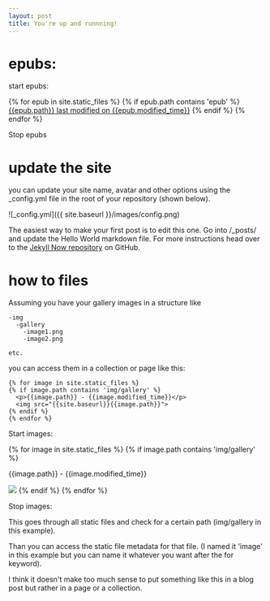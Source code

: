 ```yaml
---
layout: post
title: You're up and runnning!
---
```


epubs:
====

start epubs:

{% for epub in site.static_files %}
{% if epub.path contains 'epub' %}
  <a href="{{site.baseurl}}{{epub.path}}">{{epub.path}} last modified on {{epub.modified_time}}</a>
{% endif %}
{% endfor %}

Stop epubs



update the site
====

you can update your site name, avatar and other options using the _config.yml file in the root of your repository (shown below).

![_config.yml]({{ site.baseurl }}/images/config.png)

The easiest way to make your first post is to edit this one. Go into /_posts/ and update the Hello World markdown file. For more instructions head over to the [Jekyll Now repository](https://github.com/barryclark/jekyll-now) on GitHub.

how to files
====
Assuming you have your gallery images in a structure like


    -img
      -gallery
        -image1.png
        -image2.png
        
    etc.
    
    
you can access them in a collection or page like this:


    {% for image in site.static_files %}
    {% if image.path contains 'img/gallery' %}
      <p>{{image.path}} - {{image.modified_time}}</p>
      <img src="{{site.baseurl}}{{image.path}}">
    {% endif %}
    {% endfor %}


Start images:

{% for image in site.static_files %}
{% if image.path contains 'img/gallery' %}
  <p>{{image.path}} - {{image.modified_time}}</p>
  <img src="{{site.baseurl}}{{image.path}}">
{% endif %}
{% endfor %}

Stop images:

This goes through all static files and check for a certain path (img/gallery in this example).

Than you can access the static file metadata for that file. (I named it 'image' in this example but you can name it whatever you want after the for keyword).

I think it doesn't make too much sense to put something like this in a blog post but rather in a page or a collection.
